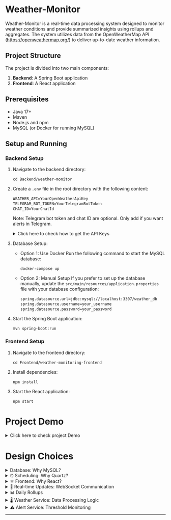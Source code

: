 # Weather-Monitor

Weather-Monitor is a real-time data processing system designed to monitor weather conditions and provide summarized insights using rollups and aggregates. The system utilizes data from the OpenWeatherMap API (https://openweathermap.org/) to deliver up-to-date weather information.

## Project Structure

The project is divided into two main components:

1. **Backend**: A Spring Boot application
2. **Frontend**: A React application


## Prerequisites

- Java 17+
- Maven
- Node.js and npm
- MySQL (or Docker for running MySQL)

## Setup and Running

### Backend Setup

1. Navigate to the backend directory:
   ```
   cd Backend/weather-monitor
   ```

2. Create a `.env` file in the root directory with the following content:
   ```
   WEATHER_API=YourOpenWeatherApiKey
   TELEGRAM_BOT_TOKEN=YourTelegramBotToken
   CHAT_ID=YourChatId
   ```
   Note: Telegram bot token and chat ID are optional. Only add if you want alerts in Telegram.
    <details>
    <summary>Click here to check how to get the API Keys</summary>
   
    - To obtain an OpenWeatherMap API key, visit https://openweathermap.org/ and sign up for an account.
    - For setting up a Telegram bot and obtaining the bot token, use https://t.me/BotFather
    - To get your Telegram chat ID, use https://t.me/chatIDrobot
   </details>
3. Database Setup:
    - Option 1: Use Docker
      Run the following command to start the MySQL database:
      ```
      docker-compose up
      ```
    - Option 2: Manual Setup
      If you prefer to set up the database manually, update the `src/main/resources/application.properties` file with your database configuration:
      ```
      spring.datasource.url=jdbc:mysql://localhost:3307/weather_db
      spring.datasource.username=your_username
      spring.datasource.password=your_password
      ```

4. Start the Spring Boot application:
   ```
   mvn spring-boot:run
   ```

### Frontend Setup

1. Navigate to the frontend directory:
   ```
   cd Frontend/weather-monitoring-frontend
   ```

2. Install dependencies:
   ```
   npm install
   ```

3. Start the React application:
   ```
   npm start
   ```
   
# Project Demo
<details>
<summary>Click here to check project Demo</summary>

![img.png](img.png)![img_1.png](img_1.png)![img_2.png](img_2.png)![img_3.png](img_3.png)

</details>

# Design Choices

<details>
<summary>Database: Why MySQL?</summary>

I went with MySQL for a few simple reasons. First off, it's free and open-source, which is always a plus. But more importantly, it's perfect for what we're doing with weather data. Think about it - we're constantly saving temperatures, conditions, and timestamps for different cities. MySQL handles this kind of structured data really well.

I could have used MongoDB or PostgreSQL, but MySQL just made more sense here. It's super easy to set up, works great with Spring Boot (which I was already using), and most developers are familiar with it. Plus, when I need to pull out weather history or calculate daily averages, MySQL's query capabilities make this really straightforward.
</details>

<details>
<summary>⏰ Scheduling: Why Quartz?</summary>

For fetching weather data every 5 minutes, I needed something reliable. Sure, I could have used a simple cron job or Spring's built-in scheduler, but Quartz gives us more flexibility. Here's why:
- It's really easy to change how often we fetch data without redeploying the app
- If something crashes, Quartz remembers where it left off and picks up the jobs
- We can add more cities later without messing with the existing schedule
- It handles time zones well (important when dealing with different cities!)

Right now, it's set up to fetch data every 5 minutes for Delhi, Mumbai, Chennai, Bangalore, Kolkata, and Hyderabad. If we need to change this timing or add more cities, it's just a configuration change.
</details>

<details>
<summary>⚛️ Frontend: Why React?</summary>

1. I needed to show live weather updates and alerts - React's component-based structure makes this super smooth
2. Found some great libraries that saved tons of time:
    - Used Recharts for those nice weather graphs
    - React Calendar made it easy to let users pick dates and view historical data
3. The WebSocket integration for live alerts was straightforward with React

</details>

<details>
<summary>🔄 Real-time Updates: WebSocket Communication</summary>

For showing alerts in real-time (like when temperature crosses a threshold), polling the server every few seconds would have been inefficient. WebSocket lets the server push updates to the frontend immediately. This means users see alerts right away, and we're not hammering the server with constant requests.
</details>

<details>
<summary>📊 Daily Rollups</summary>

At the end of each day, the system automatically calculates:
- Average temperatures
- Highest and lowest temperatures
- Most common weather condition

This summarized data helps users track weather patterns over time without having to crunch the numbers themselves.
</details>

<details>
<summary>🌡️ Weather Service: Data Processing Logic</summary>

The Weather Service handles two crucial aspects of our application:

1. **Real-time Data Collection**
    - Fetches current weather data from OpenWeatherMap API
    - Converts temperatures between different units (Kelvin → Celsius → Fahrenheit)
    - Stores raw weather data with timestamps

2. **Daily Weather Analysis**
    - Calculates daily averages and extremes
    - Determines dominant weather conditions through frequency analysis
    - The dominant condition is calculated by:
        * Grouping all weather readings for a specific city and date
        * Counting occurrences of each condition (e.g., Clear, Cloudy, Rain)
        * Selecting the condition that appeared most frequently
        * In case of ties, the first condition is selected
</details>

<details>
<summary>⚠️ Alert Service: Threshold Monitoring</summary>

The Alert Service implements a sophisticated monitoring system:

1. **Temperature Monitoring**
    - Tracks temperature changes for each city
    - Supports both Celsius and Fahrenheit thresholds
    - Automatically converts between temperature units for comparison

2. **Consecutive Breach Detection**
    - Maintains a counter for each city
    - Increments when temperature exceeds threshold
    - Resets when temperature falls below threshold
    - Triggers alert only after specified consecutive breaches

3. **Multi-Channel Notifications**
    - Real-time WebSocket alerts to frontend
    - Telegram notifications for mobile updates
    - Persistent storage of triggered alerts for historical tracking

4. **Alert Recovery**
    - Automatic reset after alert triggering
    - Prevents alert flooding
    - Maintains separate breach counters for each city
</details>



---

